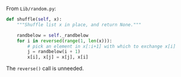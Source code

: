From `Lib/random.py`:
```python
def shuffle(self, x):
    """Shuffle list x in place, and return None."""

    randbelow = self._randbelow
    for i in reversed(range(1, len(x))):
        # pick an element in x[:i+1] with which to exchange x[i]
        j = randbelow(i + 1)
        x[i], x[j] = x[j], x[i]
```
The `reverse()` call is unneeded.
